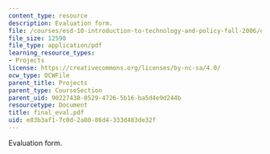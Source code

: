 ```yaml
---
content_type: resource
description: Evaluation form.
file: /courses/esd-10-introduction-to-technology-and-policy-fall-2006/e83b3af17c0d2a8086d4333d483de32f_final_eval.pdf
file_size: 12598
file_type: application/pdf
learning_resource_types:
- Projects
license: https://creativecommons.org/licenses/by-nc-sa/4.0/
ocw_type: OCWFile
parent_title: Projects
parent_type: CourseSection
parent_uid: 90227438-8529-4726-5b16-ba5d4e9d244b
resourcetype: Document
title: final_eval.pdf
uid: e83b3af1-7c0d-2a80-86d4-333d483de32f
---
```

Evaluation form.